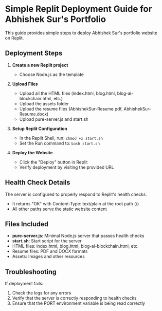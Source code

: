 # Simple Replit Deployment Guide for Abhishek Sur's Portfolio

This guide provides simple steps to deploy Abhishek Sur's portfolio website on Replit.

## Deployment Steps

1. **Create a new Replit project**
   - Choose Node.js as the template

2. **Upload Files**
   - Upload all the HTML files (index.html, blog.html, blog-ai-blockchain.html, etc.)
   - Upload the assets folder
   - Upload the resume files (AbhishekSur-Resume.pdf, AbhishekSur-Resume.docx)
   - Upload pure-server.js and start.sh

3. **Setup Replit Configuration**
   - In the Replit Shell, run: `chmod +x start.sh`
   - Set the Run command to: `bash start.sh`

4. **Deploy the Website**
   - Click the "Deploy" button in Replit
   - Verify deployment by visiting the provided URL

## Health Check Details

The server is configured to properly respond to Replit's health checks:
- It returns "OK" with Content-Type: text/plain at the root path (/)
- All other paths serve the static website content

## Files Included

- **pure-server.js**: Minimal Node.js server that passes health checks
- **start.sh**: Start script for the server
- HTML files: index.html, blog.html, blog-ai-blockchain.html, etc.
- Resume files: PDF and DOCX formats 
- Assets: Images and other resources

## Troubleshooting

If deployment fails:
1. Check the logs for any errors
2. Verify that the server is correctly responding to health checks
3. Ensure that the PORT environment variable is being read correctly